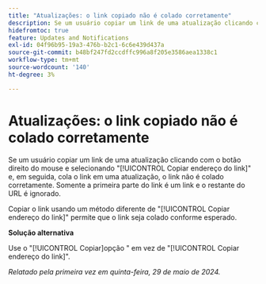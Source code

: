 ```yaml
---
title: "Atualizações: o link copiado não é colado corretamente"
description: Se um usuário copiar um link de uma atualização clicando com o botão direito do mouse e selecionando Copiar endereço do link e colar o link em uma atualização, o link não será colado corretamente. Somente a primeira parte do link é um link e o restante do URL é ignorado.
hidefromtoc: true
feature: Updates and Notifications
exl-id: 04f96b95-19a3-476b-b2c1-6c6e439d437a
source-git-commit: b48bf247fd2ccdffc996a8f205e3586aea1338c1
workflow-type: tm+mt
source-wordcount: '140'
ht-degree: 3%

---
```


# Atualizações: o link copiado não é colado corretamente

Se um usuário copiar um link de uma atualização clicando com o botão direito do mouse e selecionando &quot;[!UICONTROL Copiar endereço do link]&quot; e, em seguida, cola o link em uma atualização, o link não é colado corretamente. Somente a primeira parte do link é um link e o restante do URL é ignorado.

Copiar o link usando um método diferente de &quot;[!UICONTROL Copiar endereço do link]&quot; permite que o link seja colado conforme esperado.

**Solução alternativa**

Use o &quot;[!UICONTROL Copiar]opção &quot; em vez de &quot;[!UICONTROL Copiar endereço do link]&quot;.

_Relatado pela primeira vez em quinta-feira, 29 de maio de 2024._
